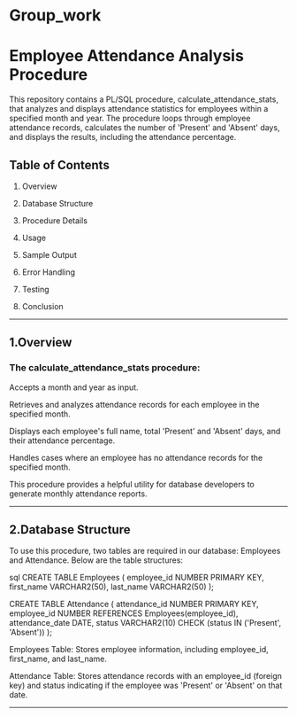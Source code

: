 # Group_work
# Employee Attendance Analysis Procedure

This repository contains a PL/SQL procedure, calculate_attendance_stats, that analyzes and displays attendance statistics for employees within a specified month and year. The procedure loops through employee attendance records, calculates the number of 'Present' and 'Absent' days, and displays the results, including the attendance percentage.

## Table of Contents

1. Overview

2. Database Structure

3. Procedure Details

4. Usage

5. Sample Output

6. Error Handling

7. Testing

8. Conclusion
---
## 1.Overview

### The calculate_attendance_stats procedure:

Accepts a month and year as input.

Retrieves and analyzes attendance records for each employee in the specified month.

Displays each employee's full name, total 'Present' and 'Absent' days, and their attendance percentage.

Handles cases where an employee has no attendance records for the specified month.


This procedure provides a helpful utility for database developers to generate monthly attendance reports.


---
## 2.Database Structure

To use this procedure, two tables are required in our database: Employees and Attendance. Below are the table structures:

sql
CREATE TABLE Employees (
    employee_id NUMBER PRIMARY KEY,
    first_name VARCHAR2(50),
    last_name VARCHAR2(50)
);

CREATE TABLE Attendance (
    attendance_id NUMBER PRIMARY KEY,
    employee_id NUMBER REFERENCES Employees(employee_id),
    attendance_date DATE,
    status VARCHAR2(10) CHECK (status IN ('Present', 'Absent'))
);

Employees Table: Stores employee information, including employee_id, first_name, and last_name.

Attendance Table: Stores attendance records with an employee_id (foreign key) and status indicating if the employee was 'Present' or 'Absent' on that date.

---
